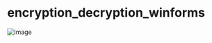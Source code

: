 # encryption_decryption_winforms

![image](https://user-images.githubusercontent.com/79320534/176249098-d44be35f-ee1f-4007-82f9-c57f8368ac60.png)
